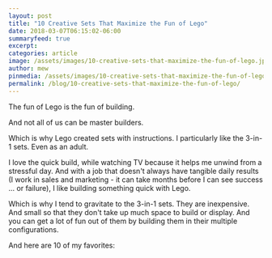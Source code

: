 ```yaml
---
layout: post
title: "10 Creative Sets That Maximize the Fun of Lego"
date: 2018-03-07T06:15:02-06:00
summaryfeed: true
excerpt:  
categories: article
image: /assets/images/10-creative-sets-that-maximize-the-fun-of-lego.jpg
author: mew
pinmedia: /assets/images/10-creative-sets-that-maximize-the-fun-of-lego-pinterest.jpg
permalink: /blog/10-creative-sets-that-maximize-the-fun-of-lego/
---
```

The fun of Lego is the fun of building.

And not all of us can be master builders.

Which is why Lego created sets with instructions. I particularly like the 3-in-1 sets. Even as an adult.

I love the quick build, while watching TV because it helps me unwind from a stressful day. And with a job that doesn't always have tangible daily results (I work in sales and marketing - it can take months before I can see success ... or failure), I like building something quick with Lego.

Which is why I tend to gravitate to the 3-in-1 sets. They are inexpensive. And small so that they don't take up much space to build or display. And you can get a lot of fun out of them by building them in their multiple configurations.

And here are 10 of my favorites:

<script src="https://api.tablelabs.com/t/dzqpj9pq.js" defer></script>
